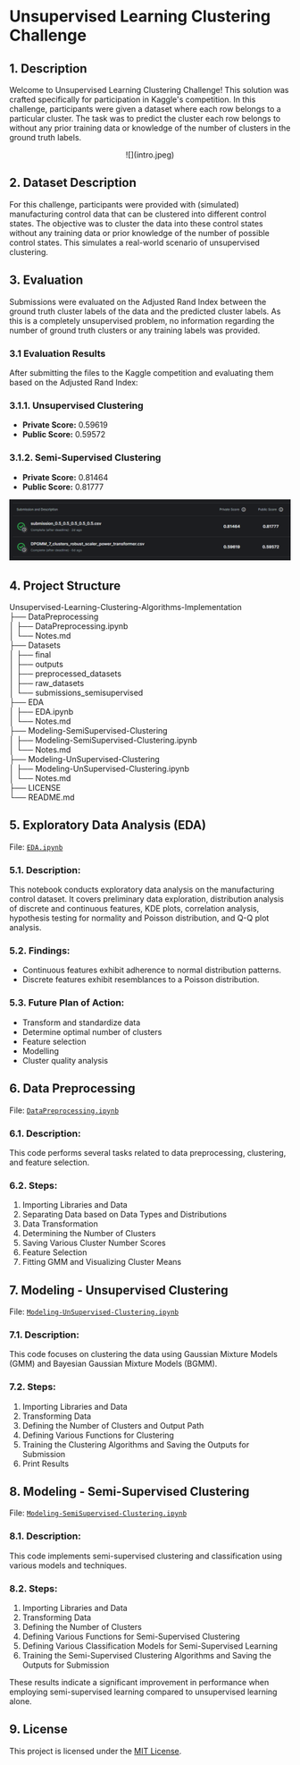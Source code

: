 # Unsupervised Learning Clustering Challenge

## 1. Description
Welcome to Unsupervised Learning Clustering Challenge! This solution was crafted specifically for participation in Kaggle's competition. In this challenge, participants were given a dataset where each row belongs to a particular cluster. The task was to predict the cluster each row belongs to without any prior training data or knowledge of the number of clusters in the ground truth labels.

<center>
![](intro.jpeg)
</center>

## 2. Dataset Description
For this challenge, participants were provided with (simulated) manufacturing control data that can be clustered into different control states. The objective was to cluster the data into these control states without any training data or prior knowledge of the number of possible control states. This simulates a real-world scenario of unsupervised clustering.

## 3. Evaluation
Submissions were evaluated on the Adjusted Rand Index between the ground truth cluster labels of the data and the predicted cluster labels. As this is a completely unsupervised problem, no information regarding the number of ground truth clusters or any training labels was provided.

### 3.1 Evaluation Results
After submitting the files to the Kaggle competition and evaluating them based on the Adjusted Rand Index:

### 3.1.1. Unsupervised Clustering
- **Private Score:** 0.59619
- **Public Score:** 0.59572

### 3.1.2. Semi-Supervised Clustering
- **Private Score:** 0.81464
- **Public Score:** 0.81777

![](kaggle_submissions.png)

## 4. Project Structure
Unsupervised-Learning-Clustering-Algorithms-Implementation<br>
├── DataPreprocessing<br>
│ ├── DataPreprocessing.ipynb<br>
│ └── Notes.md<br>
├── Datasets<br>
│ ├── final<br>
│ ├── outputs<br>
│ ├── preprocessed_datasets<br>
│ ├── raw_datasets<br>
│ └── submissions_semisupervised<br>
├── EDA<br>
│ ├── EDA.ipynb<br>
│ └── Notes.md<br>
├── Modeling-SemiSupervised-Clustering<br>
│ ├── Modeling-SemiSupervised-Clustering.ipynb<br>
│ └── Notes.md<br>
├── Modeling-UnSupervised-Clustering<br>
│ ├── Modeling-UnSupervised-Clustering.ipynb<br>
│ └── Notes.md<br>
├── LICENSE<br>
└── README.md<br>

## 5. Exploratory Data Analysis (EDA)
File: [`EDA.ipynb`](EDA/EDA.ipynb)

### 5.1. Description:
This notebook conducts exploratory data analysis on the manufacturing control dataset. It covers preliminary data exploration, distribution analysis of discrete and continuous features, KDE plots, correlation analysis, hypothesis testing for normality and Poisson distribution, and Q-Q plot analysis.

### 5.2. Findings:
- Continuous features exhibit adherence to normal distribution patterns.
- Discrete features exhibit resemblances to a Poisson distribution.

### 5.3. Future Plan of Action:
- Transform and standardize data
- Determine optimal number of clusters
- Feature selection
- Modelling
- Cluster quality analysis

## 6. Data Preprocessing
File: [`DataPreprocessing.ipynb`](DataPreprocessing/DataPreprocessing.ipynb)

### 6.1. Description:
This code performs several tasks related to data preprocessing, clustering, and feature selection.

### 6.2. Steps:
1. Importing Libraries and Data
2. Separating Data based on Data Types and Distributions
3. Data Transformation
4. Determining the Number of Clusters
5. Saving Various Cluster Number Scores
6. Feature Selection
7. Fitting GMM and Visualizing Cluster Means

## 7. Modeling - Unsupervised Clustering
File: [`Modeling-UnSupervised-Clustering.ipynb`](Modeling-UnSupervised-Clustering/Modeling-UnSupervised-Clustering.ipynb)

### 7.1. Description:
This code focuses on clustering the data using Gaussian Mixture Models (GMM) and Bayesian Gaussian Mixture Models (BGMM).

### 7.2. Steps:
1. Importing Libraries and Data
2. Transforming Data
3. Defining the Number of Clusters and Output Path
4. Defining Various Functions for Clustering
5. Training the Clustering Algorithms and Saving the Outputs for Submission
6. Print Results

## 8. Modeling - Semi-Supervised Clustering
File: [`Modeling-SemiSupervised-Clustering.ipynb`](Modeling-SemiSupervised-Clustering/Modeling-SemiSupervised-Clustering.ipynb)

### 8.1. Description:
This code implements semi-supervised clustering and classification using various models and techniques.

### 8.2. Steps:
1. Importing Libraries and Data
2. Transforming Data
3. Defining the Number of Clusters
4. Defining Various Functions for Semi-Supervised Clustering
5. Defining Various Classification Models for Semi-Supervised Learning
6. Training the Semi-Supervised Clustering Algorithms and Saving the Outputs for Submission

These results indicate a significant improvement in performance when employing semi-supervised learning compared to unsupervised learning alone.

## 9. License
This project is licensed under the [MIT License](LICENSE).